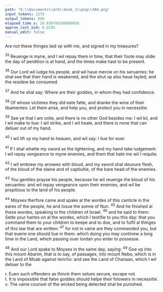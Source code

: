 ```yaml
---
path: "E:\\Documents\\drb\\book_1\\png\\484.png"
input_tokens: 2270
output_tokens: 846
elapsed_time_s: 18.650709100000036
approx_cost_usd: 0.0195
manual_edit: false
---
```

Are not these thinges laid vp with me, and signed in my treasures?

<sup>35</sup> Reuenge is myne, and I wil repay them in time, that their foote may slide: the day of perdition is at hand, and the times make hast to be present.

<sup>36</sup> Our Lord wil iudge his people, and wil haue mercie on his seruantes: he shal see that their hand is weakened, and the shut vp also haue fayled, and the residew be consumed.

<sup>37</sup> And he shal say: Where are their goddes, in whom they had confidence.

<sup>38</sup> Of whose victimes they did eate fatte, and dranke the wine of their libamentes: Let them arise, and help you, and protect you in necessitie.

<sup>39</sup> See ye that I am onlie, and there is no other God besides me: I wil kil, and I wil make to liue: I wil strike, and I wil heale, and there is none that can deliuer out of my hand.

<sup>40</sup> I wil lift vp my hand to heauen, and wil say: I liue for euer.

<sup>41</sup> If I shal whette my sword as the lightening, and my hand take iudgement: I wil repay vengeance to myne enemies, and them that hate me wil I requite.

<sup>42</sup> I wil embrew my arrowes with bloud, and my sword shal deuoure flesh, of the bloud of the slaine and of captiuitie, of the bare head of the enemies.

<sup>43</sup> You gentiles prayse his people, because he wil reuenge the bloud of his seruantes: and wil repay vengeance vpon their enemies, and wil be propitious to the land of his people.

<sup>44</sup> Moyses therfore came and spake al the wordes of this canticle in the eares of the people, he and Iosue the sonne of Nun. <sup>45</sup> And he finished al these wordes, speaking to the children of Israel. <sup>46</sup> and he said to them: Sette your hartes on al the wordes, which I testifie to you this day: that you command them to your children to keepe and to doe, and to fulfil al thinges of this law that are written: <sup>47</sup> for not in vaine are they commanded you, but that euerie one should liue in them: which doing you may continew a long time in the Land, which passing ouer Iordan you enter to possesse.

<sup>48</sup> And our Lord spake to Moyses in the same day, saying: <sup>49</sup> Goe vp into this mount Abarim, that is to say, of passages, into mount Nebo, which is in the Land of Moab against Iericho: and see the Land of Chanaan, which I wil deliuer to the

<aside>r. Euen such offenders as thinck them selues secure, escape not.</aside>

<aside>t. It is vnpossible that false goddes should helpe their folowers in necessitie.</aside>

<aside>v. The vaine counsel of the wicked being detected shal be punished.</aside>

[^1]: A canticle of the law. 34